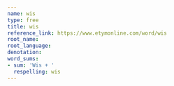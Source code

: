 ```yaml
---
name: wis
type: free
title: wis
reference_link: https://www.etymonline.com/word/wis
root_name: 
root_language: 
denotation: 
word_sums:
- sum: 'Wis + '
  respelling: wis
---
```

